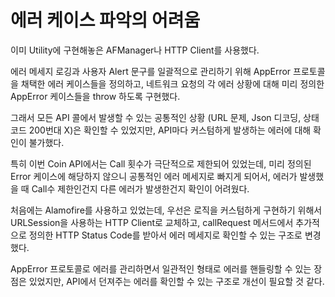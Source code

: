 # 에러 케이스 파악의 어려움

이미 Utility에 구현해놓은 AFManager나 HTTP Client를 사용했다.

에러 메세지 로깅과 사용자 Alert 문구를 일괄적으로 관리하기 위해 AppError 프로토콜을 채택한 에러 케이스들을 정의하고, 네트워크 요청의 각 에러 상황에 대해 미리 정의한 AppError 케이스들을 throw 하도록 구현했다.

그래서 모든 API 콜에서 발생할 수 있는 공통적인 상황 (URL 문제, Json 디코딩, 상태코드 200번대 X)은 확인할 수 있었지만, API마다 커스텀하게 발생하는 에러에 대해 확인이 불가했다.

특히 이번 Coin API에서는 Call 횟수가 극단적으로 제한되어 있었는데, 미리 정의된 Error 케이스에 해당하지 않으니 공통적인 에러 메세지로 빠지게 되어서, 에러가 발생했을 때 Call수 제한인건지 다른 에러가 발생한건지 확인이 어려웠다.

처음에는 Alamofire를 사용하고 있었는데, 우선은 로직을 커스텀하게 구현하기 위해서 URLSession을 사용하는 HTTP Client로 교체하고, callRequest 메서드에서 추가적으로 정의한 HTTP Status Code를 받아서 에러 메세지로 확인할 수 있는 구조로 변경했다.

AppError 프로토콜로 에러를 관리하면서 일관적인 형태로 에러를 핸들링할 수 있는 장점은 있었지만, API에서 던져주는 에러를 확인할 수 있는 구조로 개선이 필요할 것 같다.

